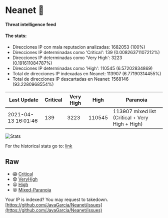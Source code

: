 # Neanet :hocho:
#### Threat intelligence feed
#### The stats:

- Direcciones IP con mala reputacion analizadas: 1682053 (100%)
- Direcciones IP determinadas como 'Critical':  139 (0.00826371107212%)
- Direcciones IP determinadas como 'Very High':  3223 (0.191611084787%)
- Direcciones IP determinadas como 'High':  110545 (6.57202834869)
- Total de direcciones IP indexadas en Neanet:  113907 (6.77190314455%)
- Total de direcciones IP descartadas en Neanet:  1568146 (93.2280968554%)

| Last Update | Critical | Very High | High | Paranoia |
| --- | --- | --- | --- | --- |
| 2021-04-13 16:01:46 | 139 | 3223 | 110545 | 113907 mixed list (Critical + Very High + High)|

![Stats](https://docs.google.com/spreadsheets/d/e/2PACX-1vSnaNMIXVabIpDJjufMlzH7poXnshF3mgd8Is1g9ytUEzVsP5my4Trn8f-xkoLLQ38xpL3HtmUexLo6/pubchart?oid=501124687&format=image)

For the historical stats go to: [link](/stats.csv)
## Raw
- :scream: [Critical](https://raw.githubusercontent.com/JavaGarcia/Neanet/master/blacklists/neanet_critical.txt)
- :fearful: [VeryHigh](https://raw.githubusercontent.com/JavaGarcia/Neanet/master/blacklists/neanet_veryHigh.txtt)
- :frowning: [High](https://raw.githubusercontent.com/JavaGarcia/Neanet/master/blacklists/neanet_high.txt)
- :dizzy_face: [Mixed-Paranoia](https://raw.githubusercontent.com/JavaGarcia/Neanet/master/blacklists/neanet_all.txt)


Your IP is indexed? You may request to takedown. [https://github.com/JavaGarcia/Neanet/issues](https://github.com/JavaGarcia/Neanet/issues)






























































































































































































































































































































































































































































































































































































































































































































































































































































































































































































































































































































































































































































































































































































































































































































































































































































































































































































































































































































































































































































































































































































































































































































































































































































































































































































































































































































































































































































































































































































































































































































































































































































































































































































































































































































































































































































































































































































































































































































































































































































































































































































































































































































































































































































































































































































































































































































































































































































































































































































































































































































































































































































































































































































































































































































































































































































































































































































